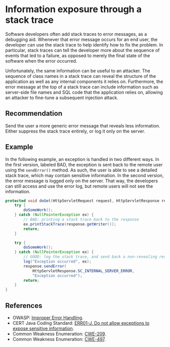 # Information exposure through a stack trace
Software developers often add stack traces to error messages, as a debugging aid. Whenever that error message occurs for an end user, the developer can use the stack trace to help identify how to fix the problem. In particular, stack traces can tell the developer more about the sequence of events that led to a failure, as opposed to merely the final state of the software when the error occurred.

Unfortunately, the same information can be useful to an attacker. The sequence of class names in a stack trace can reveal the structure of the application as well as any internal components it relies on. Furthermore, the error message at the top of a stack trace can include information such as server-side file names and SQL code that the application relies on, allowing an attacker to fine-tune a subsequent injection attack.


## Recommendation
Send the user a more generic error message that reveals less information. Either suppress the stack trace entirely, or log it only on the server.


## Example
In the following example, an exception is handled in two different ways. In the first version, labeled BAD, the exception is sent back to the remote user using the `sendError()` method. As such, the user is able to see a detailed stack trace, which may contain sensitive information. In the second version, the error message is logged only on the server. That way, the developers can still access and use the error log, but remote users will not see the information.


```java
protected void doGet(HttpServletRequest request, HttpServletResponse response) {
	try {
		doSomeWork();
	} catch (NullPointerException ex) {
		// BAD: printing a stack trace back to the response
		ex.printStackTrace(response.getWriter());
		return;
	}

	try {
		doSomeWork();
	} catch (NullPointerException ex) {
		// GOOD: log the stack trace, and send back a non-revealing response
		log("Exception occurred", ex);
		response.sendError(
			HttpServletResponse.SC_INTERNAL_SERVER_ERROR,
			"Exception occurred");
		return;
	}
}

```

## References
* OWASP: [Improper Error Handling](https://owasp.org/www-community/Improper_Error_Handling).
* CERT Java Coding Standard: [ERR01-J. Do not allow exceptions to expose sensitive information](https://www.securecoding.cert.org/confluence/display/java/ERR01-J.+Do+not+allow+exceptions+to+expose+sensitive+information).
* Common Weakness Enumeration: [CWE-209](https://cwe.mitre.org/data/definitions/209.html).
* Common Weakness Enumeration: [CWE-497](https://cwe.mitre.org/data/definitions/497.html).
